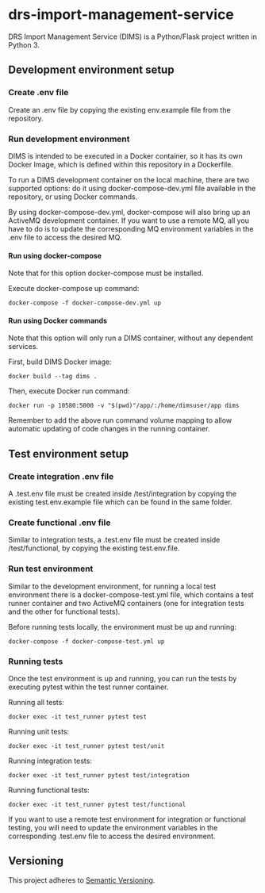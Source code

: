 # drs-import-management-service

DRS Import Management Service (DIMS) is a Python/Flask project written in Python 3.

## Development environment setup

### Create .env file

Create an .env file by copying the existing env.example file from the repository.

### Run development environment

DIMS is intended to be executed in a Docker container, so it has its own Docker Image, which is defined within this repository in a Dockerfile.

To run a DIMS development container on the local machine, there are two supported options: do it using docker-compose-dev.yml file available in the repository, or using Docker commands.

By using docker-compose-dev.yml, docker-compose will also bring up an ActiveMQ development container. If you want to use a remote MQ, all you have to do is to update the corresponding MQ environment variables in the .env file to access the desired MQ.

#### Run using docker-compose

Note that for this option docker-compose must be installed.

Execute docker-compose up command:
````
docker-compose -f docker-compose-dev.yml up
````

#### Run using Docker commands

Note that this option will only run a DIMS container, without any dependent services.

First, build DIMS Docker image:
````
docker build --tag dims .
````

Then, execute Docker run command:
````
docker run -p 10580:5000 -v "$(pwd)"/app/:/home/dimsuser/app dims
````

Remember to add the above run command volume mapping to allow automatic updating of code changes in the running container.

## Test environment setup

### Create integration .env file

A .test.env file must be created inside /test/integration by copying the existing test.env.example file which can be found in the same folder.

### Create functional .env file

Similar to integration tests, a .test.env file must be created inside /test/functional, by copying the existing test.env.file.

### Run test environment

Similar to the development environment, for running a local test environment there is a docker-compose-test.yml file, which contains a test runner container and two ActiveMQ containers (one for integration tests and the other for functional tests).

Before running tests locally, the environment must be up and running:
````
docker-compose -f docker-compose-test.yml up
````

### Running tests

Once the test environment is up and running, you can run the tests by executing pytest within the test runner container.

Running all tests:
````
docker exec -it test_runner pytest test
````

Running unit tests:
````
docker exec -it test_runner pytest test/unit
````

Running integration tests:
````
docker exec -it test_runner pytest test/integration
````

Running functional tests:
````
docker exec -it test_runner pytest test/functional
````

If you want to use a remote test environment for integration or functional testing, you will need to update the environment variables in the corresponding .test.env file to access the desired environment.

## Versioning

This project adheres to [Semantic Versioning](http://semver.org/spec/v2.0.0.html).
